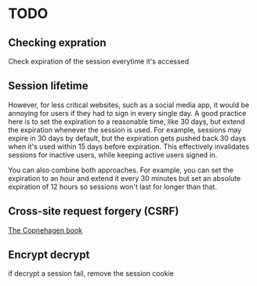 # TODO

## Checking expration

Check expiration of the session everytime it's accessed

## Session lifetime

However, for less critical websites, such as a social media app, it would be annoying for users if they had to sign in every single day. A good practice here is to set the expiration to a reasonable time, like 30 days, but extend the expiration whenever the session is used. For example, sessions may expire in 30 days by default, but the expiration gets pushed back 30 days when it's used within 15 days before expiration. This effectively invalidates sessions for inactive users, while keeping active users signed in.

You can also combine both approaches. For example, you can set the expiration to an hour and extend it every 30 minutes but set an absolute expiration of 12 hours so sessions won't last for longer than that.

## Cross-site request forgery (CSRF)

[The Copnehagen book](https://thecopenhagenbook.com/csrf)

## Encrypt decrypt

if decrypt a session fail, remove the session cookie
